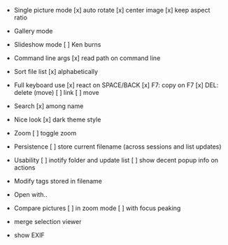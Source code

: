 
* Single picture mode
    [x] auto rotate
    [x] center image
    [x] keep aspect ratio

- Gallery mode

- Slideshow mode
    [ ] Ken burns

* Command line args
    [x] read path on command line

* Sort file list
    [x] alphabetically

* Full keyboard use
    [x] react on SPACE/BACK
    [x] F7: copy on F7
    [x] DEL: delete (move)
    [ ] link
    [ ] move

* Search
    [x] among name

* Nice look
    [x] dark theme style

* Zoom
    [ ] toggle zoom

* Persistence
    [ ] store current filename (across sessions and list updates)

* Usability
    [ ] inotify folder and update list
    [ ] show decent popup info on actions

- Modify tags stored in filename

- Open with..

- Compare pictures
    [ ] in zoom mode
    [ ] with focus peaking

- merge selection viewer

- show EXIF

